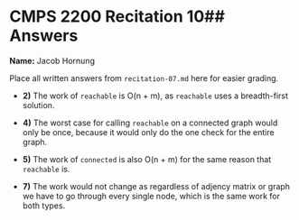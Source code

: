 # CMPS 2200 Recitation 10## Answers

**Name:** Jacob Hornung


Place all written answers from `recitation-07.md` here for easier grading.



- **2)** The work of `reachable` is O(n + m), as `reachable` uses a breadth-first solution.

- **4)** The worst case for calling `reachable` on a connected graph would only be once, because it would only do the one check for the entire graph.

- **5)** The work of `connected` is also O(n + m) for the same reason that `reachable` is.

- **7)** The work would not change as regardless of adjency matrix or graph we have to go through every single node, which is the same work for both types.
